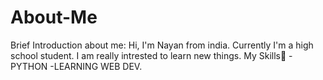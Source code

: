 # About-Me
Brief Introduction about me:
Hi, I'm Nayan from india.
Currently I'm a high school student.
I am really intrested to learn new things.
My Skills🔵
-PYTHON 
-LEARNING WEB DEV.

